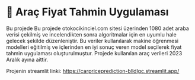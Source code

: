 # 🚗 Araç Fiyat Tahmin Uygulaması 
Bu projede Bu projede otokocikinciel.com sitesi üzerinden 1080 adet araba verisi çekilmiş ve incelendikten sonra algoritmalar için en uyumlu hale gelecek şekilde düzenleniştir. 
Bu veriler kullanılarak makine öğrenmesi modelleri eğitilmiş ve içlerinden en iyi sonuç veren model seçilerek fiyat tahmin uygulaması oluşturulmuştur. Projede kullanılan araç verileri 2023 Aralık ayına aittir.

Projenin streamlit linki: https://carpriceprediction-blldlgc.streamlit.app/
